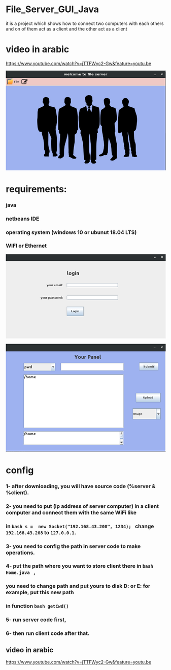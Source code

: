 # File_Server_GUI_Java
it is a project which shows how to connect two computers with each others and on of them act as a client and the other act as a client 


# video in arabic
https://www.youtube.com/watch?v=jTTFWyc2-Gw&feature=youtu.be

![](welcome.png)


# requirements:
### java
### netbeans IDE
### operating system (windows 10 or ubunut 18.04 LTS)
### WIFI or Ethernet

![](login.png)

![](home.png)

# config

### 1- after downloading, you will have source code (%server & %client).

### 2- you need to put (ip address of server computer) in a client computer and connect them with the same WiFi like 
### in ```bash s =  new Socket("192.168.43.208", 1234); ``` change ```192.168.43.208``` to ```127.0.0.1```.

### 3- you need to config the path in server code to make operations.

### 4- put the path where you want to store client there in ```bash Home.java ``` , 
### you need to change path and put yours to disk D: or E: for example, put this new path
### in function ```bash getCwd() ``` 

### 5- run server code first,

### 6- then run client code after that.


## video in arabic
https://www.youtube.com/watch?v=jTTFWyc2-Gw&feature=youtu.be
